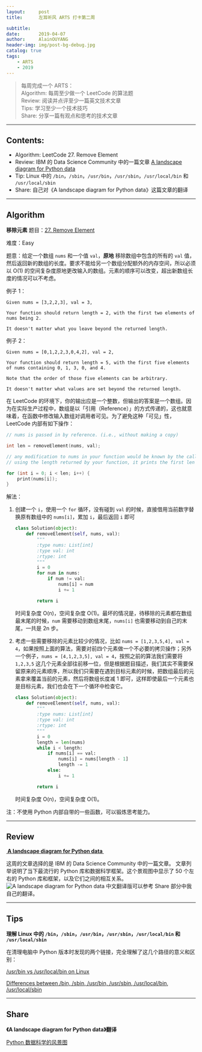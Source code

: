 ```yaml
---
layout:     post
title:      左耳听风 ARTS 打卡第二周

subtitle:
date:       2019-04-07
author:     AlainOUYANG
header-img: img/post-bg-debug.jpg
catalog: true
tags:
    - ARTS
    - 2019
---
```


> 每周完成一个 ARTS：  
Algorithm: 每周至少做一个 LeetCode 的算法题  
Review: 阅读并点评至少一篇英文技术文章  
Tips: 学习至少一个技术技巧  
Share: 分享一篇有观点和思考的技术文章

----
## Contents:
- Algorithm: LeetCode 27. Remove Element
- Review: IBM 的 Data Science Community 中的一篇文章 [A landscape diagram for Python data](https://community.ibm.com/community/user/datascience/blogs/paco-nathan/2019/03/12/a-landscape-diagram-for-python-data)
- Tip: Linux 中的 `/bin`，`/sbin`，`/usr/bin`，`/usr/sbin`，`/usr/local/bin` 和 `/usr/local/sbin`
- Share: 自己对《A landscape diagram for Python data》这篇文章的翻译

----
## Algorithm
**移除元素**
题目：[27. Remove Element](https://leetcode.com/problems/remove-element/)

难度：Easy

题意：给定一个数组 `nums` 和一个值 `val`，**原地** 移除数组中包含的所有的 `val` 值，然后返回新的数组的长度。要求不能给另一个数组分配额外的内存空间，所以必须以 O(1) 的空间复杂度原地更改输入的数组。元素的顺序可以改变，超出新数组长度的情况可以不考虑。

例子 1：
```Script
Given nums = [3,2,2,3], val = 3,

Your function should return length = 2, with the first two elements of nums being 2.

It doesn't matter what you leave beyond the returned length.
```

例子 2：
```Script
Given nums = [0,1,2,2,3,0,4,2], val = 2,

Your function should return length = 5, with the first five elements of nums containing 0, 1, 3, 0, and 4.

Note that the order of those five elements can be arbitrary.

It doesn't matter what values are set beyond the returned length.
```

在 LeetCode 的环境下，你的输出应是一个整数，但输出的答案是一个数组。因为在实际生产过程中，数组是以「引用（Reference）」的方式传递的，这也就意味着，在函数中修改输入数组对调用者可见。为了避免这种「可见」性，LeetCode 内部有如下操作：
```cpp
// nums is passed in by reference. (i.e., without making a copy)

int len = removeElement(nums, val);

// any modification to nums in your function would be known by the caller.
// using the length returned by your function, it prints the first len elements.

for (int i = 0; i < len; i++) {
    print(nums[i]);
}
```

解法：
1. 创建一个 `i`，使用一个 `for` 循环，没有碰到 `val` 的时候，直接借用当前数字替换原有数组中的 `nums[i]`，累加 `i`，最后返回 `i` 即可
    ```python
    class Solution(object):
        def removeElement(self, nums, val):
            """
            :type nums: List[int]
            :type val: int
            :rtype: int
            """
            i = 0
            for num in nums:
                if num != val:
                    nums[i] = num
                    i += 1

            return i
    ```

    时间复杂度 O(n)，空间复杂度 O(1)。最坏的情况是，待移除的元素都在数组最末尾的时候，`num` 需要移动到数组末尾，`nums[i]` 也需要移动到自己的末尾，一共是 2n 步。

2. 考虑一些需要移除的元素比较少的情况，比如 `nums = [1,2,3,5,4], val = 4`，如果按照上面的算法，需要对前四个元素做一个不必要的拷贝操作；另外一个例子，`nums = [4,1,2,3,5], val = 4`，按照之前的算法我们需要将 `1,2,3,5` 这几个元素全部往前移一位，但是根据题目描述，我们其实不需要保留原来的元素顺序，所以我们只需要在遇到目标元素的时候，把数组最后的元素拿来覆盖当前的元素，然后将数组长度减 1 即可，这样即使最后一个元素也是目标元素，我们也会在下一个循环中检查它。

    ```python
    class Solution(object):
        def removeElement(self, nums, val):
            """
            :type nums: List[int]
            :type val: int
            :rtype: int
            """
            i = 0
            length = len(nums)
            while i < length:
                if nums[i] == val:
                    nums[i] = nums[length - 1]
                    length -= 1
                else:
                    i += 1

            return i
    ```

    时间复杂度 O(n)，空间复杂度 O(1)。

注：不使用 Python 内部自带的一些函数，可以锻炼思考能力。

----
## Review
**[ A landscape diagram for Python data ](https://community.ibm.com/community/user/datascience/blogs/paco-nathan/2019/03/12/a-landscape-diagram-for-python-data)**

这周的文章选择的是 IBM 的 Data Science Community 中的一篇文章。
文章列举说明了当下最流行的 Python 库和数据科学框架。这个景观图中显示了 50 个左右的 Python 库和框架，以及它们之间的相互关系。
![A landscape diagram for Python data](https://higherlogicdownload.s3.amazonaws.com/IMWUC/UploadedImages/0d63eecd-fa76-4440-b4c0-a34a9e757e49/landscape.png)
中文翻译版可以参考 Share 部分中我自己的翻译。

----
## Tips

**理解 Linux 中的 `/bin`，`/sbin`，`/usr/bin`，`/usr/sbin`，`/usr/local/bin` 和 `/usr/local/sbin`**

在清理电脑中 Python 版本时发现的两个链接，完全理解了这几个路径的意义和区别：

[/usr/bin vs /usr/local/bin on Linux](https://unix.stackexchange.com/questions/8656/usr-bin-vs-usr-local-bin-on-linux)

[Differences between /bin, /sbin, /usr/bin, /usr/sbin, /usr/local/bin, /usr/local/sbin](https://askubuntu.com/questions/308045/differences-between-bin-sbin-usr-bin-usr-sbin-usr-local-bin-usr-local)


----
## Share

**《A landscape diagram for Python data》翻译**

[Python 数据科学的风景图](https://alainouyang.github.io/2019/04/07/A-landscape-diagram-for-Python-data-%E7%BF%BB%E8%AF%91-Python-%E6%95%B0%E6%8D%AE%E7%A7%91%E5%AD%A6%E7%9A%84%E9%A3%8E%E6%99%AF%E5%9B%BE/)
